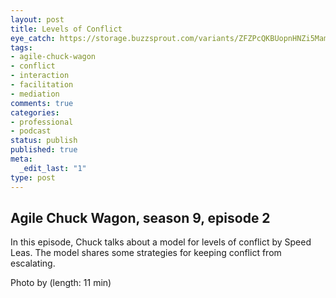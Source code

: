 ```yaml
---
layout: post
title: Levels of Conflict
eye_catch: https://storage.buzzsprout.com/variants/ZFZPcQKBUopnHNZi5Mam1C25/8d66eb17bb7d02ca4856ab443a78f2148cafbb129f58a3c81282007c6fe24ff2?.jpg
tags:
- agile-chuck-wagon
- conflict
- interaction
- facilitation
- mediation
comments: true
categories:
- professional
- podcast
status: publish
published: true
meta:
  _edit_last: "1"
type: post
---
```


## Agile Chuck Wagon, season 9, episode 2

In this episode, Chuck talks about a model for levels of conflict by Speed Leas. The model shares some strategies for keeping conflict from escalating.  
  
Photo by  (length: 11 min)
